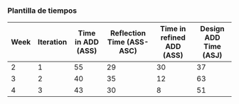 ### Plantilla de tiempos

| Week | Iteration | Time in ADD (ASS) | Reflection Time (ASS-ASC) | Time in refined ADD (ASS) | Design ADD Time (ASJ) |
|------|-----------|-------------------|---------------------------|---------------------------|-----------------------|
| 2    | 1         | 55                | 29                        | 30                        | 37                    |
| 3    | 2         | 40                | 35                        | 12                        | 63                    |
| 4    | 3         | 43                | 30                        | 8                         | 51                    |

